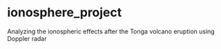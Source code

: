 # ionosphere_project
Analyzing the ionospheric effects after the Tonga volcano eruption using Doppler radar 
